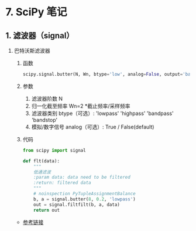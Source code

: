# 7. SciPy 笔记

## 1. 滤波器（signal）

1. 巴特沃斯滤波器
   1. 函数

        ```python
        scipy.signal.butter(N, Wn, btype='low', analog=False, output='ba', fs=None)
        ```

   2. 参数
      1. 滤波器阶数 N
      2. 归一化截至频率 Wn=2 *截止频率/采样频率
      3. 滤波器类别 btype（可选）: 'lowpass' 'highpass' 'bandpass' 'bandstop'
      4. 模拟/数字信号 analog（可选）: True / False(default)

   3. 代码

        ```python
        from scipy import signal

        def flt(data):
            """
            低通滤波
            :param data: data need to be filtered
            :return: filtered data
            """
            # noinspection PyTupleAssignmentBalance
            b, a = signal.butter(8, 0.2, 'lowpass')
            out = signal.filtfilt(b, a, data)
            return out
        ```

    - [参考链接](https://www.jb51.net/article/160925.htm)

